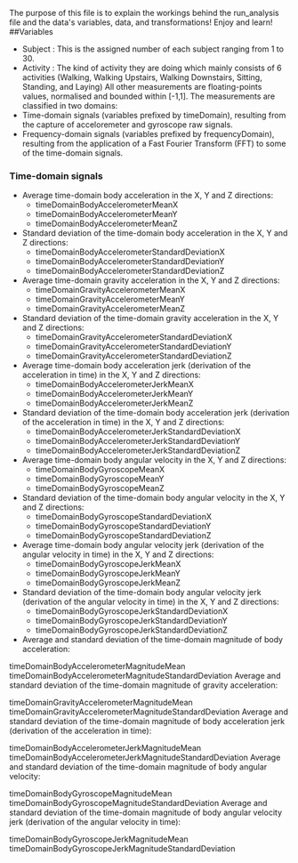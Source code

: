 The purpose of this file is to explain the workings behind the run_analysis file and the data's variables, data, and transformations! Enjoy and learn!
##Variables
- Subject : This is the assigned number of each subject ranging from 1 to 30.
- Activity : The kind of activity they are doing which mainly consists of 6 activities (Walking, Walking Upstairs, Walking Downstairs, Sitting, Standing, and Laying)
All other measurements are floating-points values, normalised and bounded within [-1,1]. The measurements are classified in two domains:
- Time-domain signals (variables prefixed by timeDomain), resulting from the capture of acceloremeter and gyroscope raw signals.
- Frequency-domain signals (variables prefixed by frequencyDomain), resulting from the application of a Fast Fourier Transform (FFT) to some of the time-domain signals.
### Time-domain signals
* Average time-domain body acceleration in the X, Y and Z directions:
  - timeDomainBodyAccelerometerMeanX
  - timeDomainBodyAccelerometerMeanY
  - timeDomainBodyAccelerometerMeanZ
* Standard deviation of the time-domain body acceleration in the X, Y and Z directions:
  - timeDomainBodyAccelerometerStandardDeviationX
  - timeDomainBodyAccelerometerStandardDeviationY
  - timeDomainBodyAccelerometerStandardDeviationZ
* Average time-domain gravity acceleration in the X, Y and Z directions:
  - timeDomainGravityAccelerometerMeanX
  - timeDomainGravityAccelerometerMeanY
  - timeDomainGravityAccelerometerMeanZ
* Standard deviation of the time-domain gravity acceleration in the X, Y and Z directions:
  - timeDomainGravityAccelerometerStandardDeviationX
  - timeDomainGravityAccelerometerStandardDeviationY
  - timeDomainGravityAccelerometerStandardDeviationZ
* Average time-domain body acceleration jerk (derivation of the acceleration in time) in the X, Y and Z directions:
  - timeDomainBodyAccelerometerJerkMeanX
  - timeDomainBodyAccelerometerJerkMeanY
  - timeDomainBodyAccelerometerJerkMeanZ
* Standard deviation of the time-domain body acceleration jerk (derivation of the acceleration in time) in the X, Y and Z directions:
  - timeDomainBodyAccelerometerJerkStandardDeviationX
  - timeDomainBodyAccelerometerJerkStandardDeviationY
  - timeDomainBodyAccelerometerJerkStandardDeviationZ
* Average time-domain body angular velocity in the X, Y and Z directions:
  - timeDomainBodyGyroscopeMeanX
  - timeDomainBodyGyroscopeMeanY
  - timeDomainBodyGyroscopeMeanZ
* Standard deviation of the time-domain body angular velocity in the X, Y and Z directions:
  - timeDomainBodyGyroscopeStandardDeviationX
  - timeDomainBodyGyroscopeStandardDeviationY
  - timeDomainBodyGyroscopeStandardDeviationZ
* Average time-domain body angular velocity jerk (derivation of the angular velocity in time) in the X, Y and Z directions:
  - timeDomainBodyGyroscopeJerkMeanX
  - timeDomainBodyGyroscopeJerkMeanY
  - timeDomainBodyGyroscopeJerkMeanZ
* Standard deviation of the time-domain body angular velocity jerk (derivation of the angular velocity in time) in the X, Y and Z directions:
  - timeDomainBodyGyroscopeJerkStandardDeviationX
  - timeDomainBodyGyroscopeJerkStandardDeviationY
  - timeDomainBodyGyroscopeJerkStandardDeviationZ
* Average and standard deviation of the time-domain magnitude of body acceleration:

timeDomainBodyAccelerometerMagnitudeMean
timeDomainBodyAccelerometerMagnitudeStandardDeviation
Average and standard deviation of the time-domain magnitude of gravity acceleration:

timeDomainGravityAccelerometerMagnitudeMean
timeDomainGravityAccelerometerMagnitudeStandardDeviation
Average and standard deviation of the time-domain magnitude of body acceleration jerk (derivation of the acceleration in time):

timeDomainBodyAccelerometerJerkMagnitudeMean
timeDomainBodyAccelerometerJerkMagnitudeStandardDeviation
Average and standard deviation of the time-domain magnitude of body angular velocity:

timeDomainBodyGyroscopeMagnitudeMean
timeDomainBodyGyroscopeMagnitudeStandardDeviation
Average and standard deviation of the time-domain magnitude of body angular velocity jerk (derivation of the angular velocity in time):

timeDomainBodyGyroscopeJerkMagnitudeMean
timeDomainBodyGyroscopeJerkMagnitudeStandardDeviation

